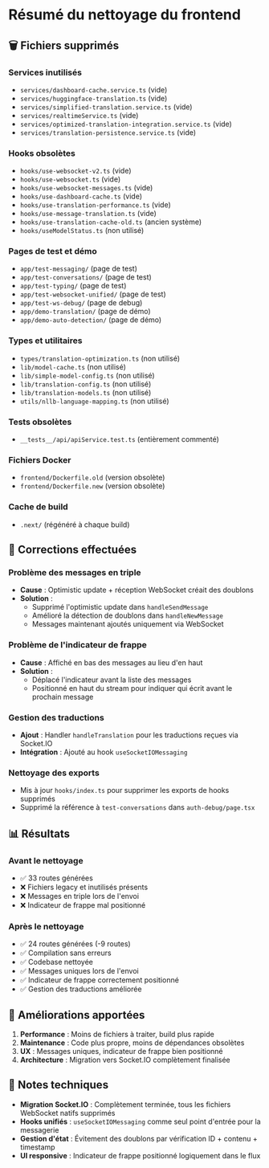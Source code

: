 # Résumé du nettoyage du frontend

## 🗑️ Fichiers supprimés

### Services inutilisés
- `services/dashboard-cache.service.ts` (vide)
- `services/huggingface-translation.ts` (vide)
- `services/simplified-translation.service.ts` (vide)
- `services/realtimeService.ts` (vide)
- `services/optimized-translation-integration.service.ts` (vide)
- `services/translation-persistence.service.ts` (vide)

### Hooks obsolètes
- `hooks/use-websocket-v2.ts` (vide)
- `hooks/use-websocket.ts` (vide)
- `hooks/use-websocket-messages.ts` (vide)
- `hooks/use-dashboard-cache.ts` (vide)
- `hooks/use-translation-performance.ts` (vide)
- `hooks/use-message-translation.ts` (vide)
- `hooks/use-translation-cache-old.ts` (ancien système)
- `hooks/useModelStatus.ts` (non utilisé)

### Pages de test et démo
- `app/test-messaging/` (page de test)
- `app/test-conversations/` (page de test)
- `app/test-typing/` (page de test)
- `app/test-websocket-unified/` (page de test)
- `app/test-ws-debug/` (page de debug)
- `app/demo-translation/` (page de démo)
- `app/demo-auto-detection/` (page de démo)

### Types et utilitaires
- `types/translation-optimization.ts` (non utilisé)
- `lib/model-cache.ts` (non utilisé)
- `lib/simple-model-config.ts` (non utilisé)
- `lib/translation-config.ts` (non utilisé)
- `lib/translation-models.ts` (non utilisé)
- `utils/nllb-language-mapping.ts` (non utilisé)

### Tests obsolètes
- `__tests__/api/apiService.test.ts` (entièrement commenté)

### Fichiers Docker
- `frontend/Dockerfile.old` (version obsolète)
- `frontend/Dockerfile.new` (version obsolète)

### Cache de build
- `.next/` (régénéré à chaque build)

## 🔧 Corrections effectuées

### Problème des messages en triple
- **Cause** : Optimistic update + réception WebSocket créait des doublons
- **Solution** : 
  - Supprimé l'optimistic update dans `handleSendMessage`
  - Amélioré la détection de doublons dans `handleNewMessage`
  - Messages maintenant ajoutés uniquement via WebSocket

### Problème de l'indicateur de frappe
- **Cause** : Affiché en bas des messages au lieu d'en haut
- **Solution** : 
  - Déplacé l'indicateur avant la liste des messages
  - Positionné en haut du stream pour indiquer qui écrit avant le prochain message

### Gestion des traductions
- **Ajout** : Handler `handleTranslation` pour les traductions reçues via Socket.IO
- **Intégration** : Ajouté au hook `useSocketIOMessaging`

### Nettoyage des exports
- Mis à jour `hooks/index.ts` pour supprimer les exports de hooks supprimés
- Supprimé la référence à `test-conversations` dans `auth-debug/page.tsx`

## 📊 Résultats

### Avant le nettoyage
- ✅ 33 routes générées
- ❌ Fichiers legacy et inutilisés présents
- ❌ Messages en triple lors de l'envoi
- ❌ Indicateur de frappe mal positionné

### Après le nettoyage
- ✅ 24 routes générées (-9 routes)
- ✅ Compilation sans erreurs
- ✅ Codebase nettoyée
- ✅ Messages uniques lors de l'envoi
- ✅ Indicateur de frappe correctement positionné
- ✅ Gestion des traductions améliorée

## 🚀 Améliorations apportées

1. **Performance** : Moins de fichiers à traiter, build plus rapide
2. **Maintenance** : Code plus propre, moins de dépendances obsolètes
3. **UX** : Messages uniques, indicateur de frappe bien positionné
4. **Architecture** : Migration vers Socket.IO complètement finalisée

## 📝 Notes techniques

- **Migration Socket.IO** : Complètement terminée, tous les fichiers WebSocket natifs supprimés
- **Hooks unifiés** : `useSocketIOMessaging` comme seul point d'entrée pour la messagerie
- **Gestion d'état** : Évitement des doublons par vérification ID + contenu + timestamp
- **UI responsive** : Indicateur de frappe positionné logiquement dans le flux
